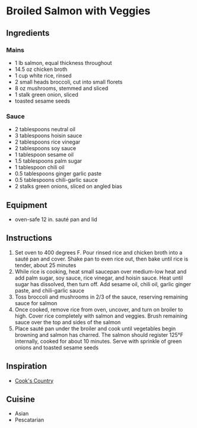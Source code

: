 # Broiled Salmon with Veggies

## Ingredients

### Mains

- 1 lb salmon, equal thickness throughout
- 14.5 oz chicken broth
- 1 cup white rice, rinsed
- 2 small heads broccoli, cut into small florets
- 8 oz mushrooms, stemmed and sliced
- 1 stalk green onion, sliced
- toasted sesame seeds

### Sauce

- 2 tablespoons neutral oil
- 3 tablespoons hoisin sauce
- 2 tablespoons rice vinegar
- 2 tablespoons soy sauce
- 1 tablespoon sesame oil
- 1.5 tablespoons palm sugar
- 1 tablespoon chili oil
- 0.5 tablespoons ginger garlic paste
- 0.5 tablespoons chili-garlic sauce
- 2 stalks green onions, sliced on angled bias

## Equipment

- oven-safe 12 in. sauté pan and lid

## Instructions

1. Set oven to 400 degrees F. Pour rinsed rice and chicken broth into a sauté pan and cover. Shake pan to even rice out, then bake until rice is tender, about 25 minutes
2. While rice is cooking, heat small saucepan over medium-low heat and add palm sugar, soy sauce, rice vinegar, and hoisin sauce. Heat until sugar has dissolved, then turn off. Add sesame oil, chili oil, garlic ginger paste, and chili-garlic sauce
3. Toss broccoli and mushrooms in 2/3 of the sauce, reserving remaining sauce for salmon
4. Once cooked, remove rice from oven, uncover, and turn on broiler to high. Cover rice completely with salmon and veggies. Brush remaining sauce over the top and sides of the salmon
5. Place sauté pan under the broiler and cook until vegetables begin browning and salmon has charred. The salmon should register 125°F internally, cooked for about 10 minutes. Serve with sprinkle of green onions and toasted sesame seeds

## Inspiration

- [Cook's Country](https://www.cookscountry.com/recipes/11614-one-pan-salmon-with-rice-broccoli-and-shiitake-mushrooms)

## Cuisine

- Asian
- Pescatarian
